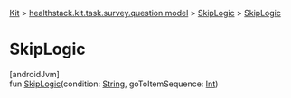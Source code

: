 
[Kit](../../../kit.html) > [healthstack.kit.task.survey.question.model](../index.html) > [SkipLogic](index.html) > [SkipLogic](-skip-logic.html)



# SkipLogic



[androidJvm]\
fun [SkipLogic](-skip-logic.html)(condition: [String](https://kotlinlang.org/api/latest/jvm/stdlib/kotlin/-string/index.html), goToItemSequence: [Int](https://kotlinlang.org/api/latest/jvm/stdlib/kotlin/-int/index.html))





